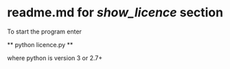 readme.md for *show_licence* section
====================================

To start the program enter

**  python licence.py **

where python is version 3 or 2.7+
 


